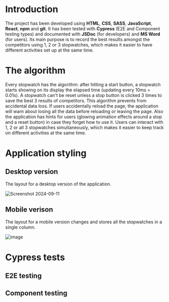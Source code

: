 # Introduction
The project has been developed using **HTML**, **CSS**, **SASS**, **JavaScript**, **React**, **npm** and **git**. It has been tested with **Cypress** (E2E and Component testing types) and documented with **JSDoc** (for developers) and **MS Word** (for users).
Its main purpose is to record the best results amongst the competitors using 1, 2 or 3 stopwatches, which makes it easier to have different activities set up at the same time.
# The algorithm
Every stopwatch has the algorithm: after hitting a start button, a stopwatch starts showing on its display the elapsed time (updating every 10ms = 0.01s). A stopwatch can't be reset unless a stop button is clicked 3 times to save the best 3 results of competitors. This algorithm prevents from accidental data loss. If users accidentally reload the page, the application will warn about losing all the data before reloading or leaving the page. Also the application has hints for users (glowing animation effects around a stop and a reset button) in case they forget how to use it. Users can interact with 1, 2 or all 3 stopwatches simultaneously, which makes it easier to keep track on different activities at the same time.
# Application styling
## Desktop version
The layout for a desktop version of the application.

![Screenshot 2024-09-11](https://github.com/user-attachments/assets/1853680f-3b4a-4e5a-9bc5-1eb5f007c7f2)
## Mobile verison
The layout for a mobile version changes and stores all the stopwatches in a single column.

![image](https://github.com/user-attachments/assets/8d2e17e1-aaa3-4133-b498-4e3c9dc4d481)
# Cypress tests
## E2E testing

## Component testing
